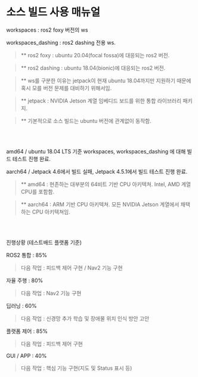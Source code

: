 소스 빌드 사용 매뉴얼
=================

workspaces : ros2 foxy 버전의 ws

workspaces_dashing : ros2 dashing 전용 ws.     

>   ** ros2 foxy : ubuntu 20.04(focal fossa)에 대응되는 ros2 버전.

>   ** ros2 dashing : ubuntu 18.04(bionic)에 대응되는 ros2 버전. 

>   ** ws를 구분한 이유는 jetpack이 현재 ubuntu 18.04까지만 지원하기 때문에 혹시 모를 버전 문제를 대비하기 위해서임.

>   ** jetpack : NVIDIA Jetson 계열 임베디드 보드를 위한 통합 라이브러리 패키지.  

>   ** 기본적으로 소스 빌드는 ubuntu 버전에 관계없이 동작함.

<br/><br/>

amd64 / ubuntu 18.04 LTS 기준 workspaces, workspaces_dashing 에 대해 빌드 테스트 진행 완료.

aarch64 / Jetpack 4.6에서 빌드 실패, Jetpack 4.5.1에서 빌드 테스트 진행 완료.

>   ** amd64 : 현존하는 대부분의 64비트 기반 CPU 아키텍쳐. Intel, AMD 계열 CPU를 포함함.

>   ** aarch64 : ARM 기반 CPU 아키텍쳐. 모든 NVIDIA Jetson 계열에서 채택하는 CPU 아키텍쳐임.

<br/><br/>

진행상황 (테스트배드 플랫폼 기준)

ROS2 통합 : 85%
>   다음 작업 : 피드백 제어 구현 / Nav2 기능 구현

자율 주행 : 80%
>   다음 작업 : Nav2 기능 구현

딥러닝 : 60%
>   다음 작업 : 신경망 추가 학습 및 장애물 위치 인식 방안 고안

플랫폼 제어 : 85%
>   다음 작업 : 피드백 제어 구현

GUI / APP : 40%
>   다음 작업 : 핵심 기능 구현(지도 및 Status 표시 등)

